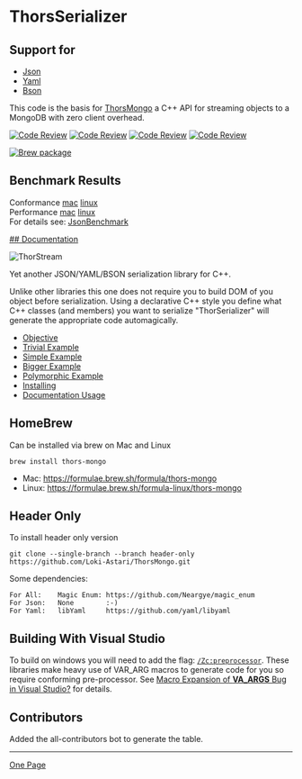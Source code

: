 # ThorsSerializer

## Support for

* [Json](https://www.json.org/json-en.html)
* [Yaml](https://yaml.org/)
* [Bson](http://bsonspec.org/)

This code is the basis for [ThorsMongo](https://github.com/Loki-Astari/ThorsMongo) a C++ API for streaming objects to a MongoDB with zero client overhead.  


[![Code Review](http://www.zomis.net/codereview/shield/?qid=81920)](http://codereview.stackexchange.com/q/81920/507)
[![Code Review](http://www.zomis.net/codereview/shield/?qid=79281)](http://codereview.stackexchange.com/q/79281/507)
[![Code Review](http://www.zomis.net/codereview/shield/?qid=7567)](http://codereview.stackexchange.com/q/7567/507)
[![Code Review](http://www.zomis.net/codereview/shield/?qid=7536)](http://codereview.stackexchange.com/q/7536/507)

[![Brew package](https://img.shields.io/badge/Brew-package-blueviolet)](https://formulae.brew.sh/formula/thors-mongo)


## Benchmark Results
Conformance [mac](https://LokiAstari.com/Json/Conformance.osx.html) [linux](https://LokiAstari.com/Json/Conformance.linux.html)  
Performance [mac](https://LokiAstari.com/Json/Performance.osx.html) [linux](https://LokiAstari.com/Json/Performance.linux.html)  
For details see: [JsonBenchmark](https://github.com/Loki-Astari/JsonBenchmark)  

[## Documentation](doc/api.md)

![ThorStream](img/stream.jpg)

Yet another JSON/YAML/BSON serialization library for C++.

Unlike other libraries this one does not require you to build DOM of you object before serialization. Using a declarative C++ style you define what C++ classes (and members) you want to serialize "ThorSerializer" will generate the appropriate code automagically.

* [Objective](doc/objective.md)
* [Trivial Example](doc/example0.md)
* [Simple Example](doc/example1.md)
* [Bigger Example](doc/example2.md)
* [Polymorphic Example](doc/example3.md)
* [Installing](doc/building.md)
* [Documentation Usage](doc/usage.md)

## HomeBrew

Can be installed via brew on Mac and Linux

    brew install thors-mongo

* Mac: https://formulae.brew.sh/formula/thors-mongo
* Linux: https://formulae.brew.sh/formula-linux/thors-mongo

## Header Only

To install header only version

    git clone --single-branch --branch header-only https://github.com/Loki-Astari/ThorsMongo.git

Some dependencies:

    For All:    Magic Enum: https://github.com/Neargye/magic_enum
    For Json:   None        :-)
    For Yaml:   libYaml     https://github.com/yaml/libyaml

## Building With Visual Studio

To build on windows you will need to add the flag: [`/Zc:preprocessor`](https://learn.microsoft.com/en-us/cpp/build/reference/zc-preprocessor?view=msvc-170). These libraries make heavy use of VAR_ARG macros to generate code for you so require conforming pre-processor. See [Macro Expansion of __VA_ARGS__ Bug in Visual Studio?](https://stackoverflow.com/questions/78605945/macro-expansion-of-va-args-bug-in-visual-studio) for details.


## Contributors

Added the all-contributors bot to generate the table.


-----

[One Page](doc/full.md)

